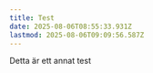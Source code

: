 ```yaml
---
title: Test
date: 2025-08-06T08:55:33.931Z
lastmod: 2025-08-06T09:09:56.587Z
---
```

Detta är ett annat test
